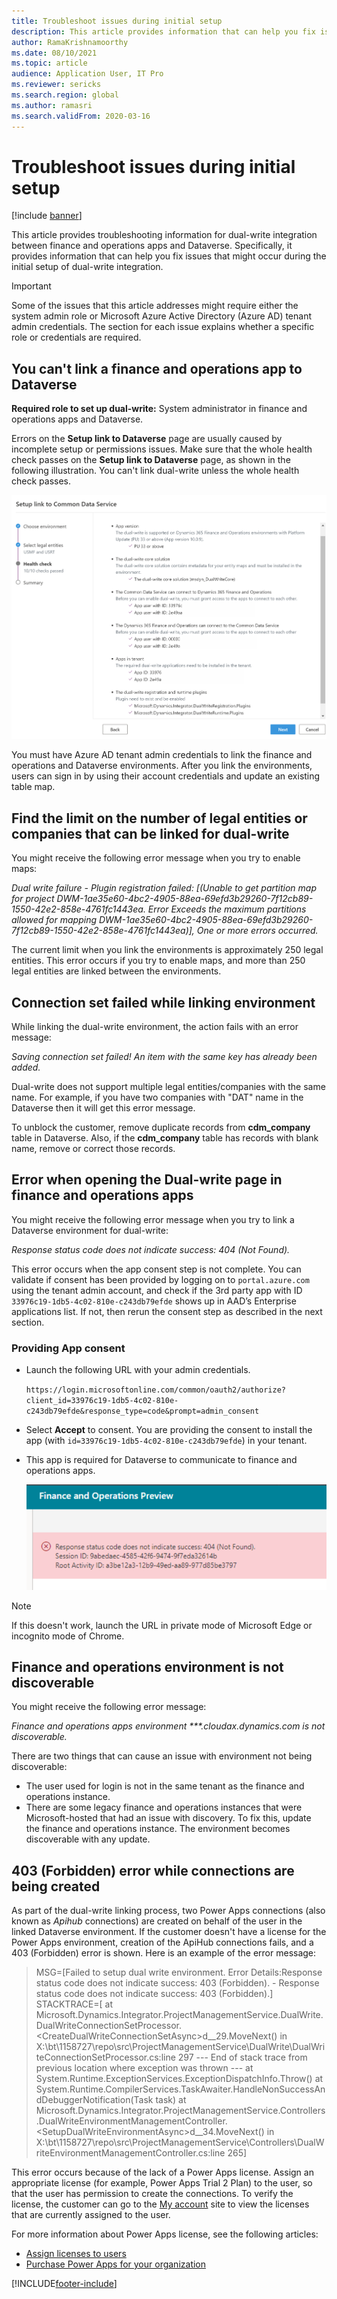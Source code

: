 ```yaml
---
title: Troubleshoot issues during initial setup
description: This article provides information that can help you fix issues that occur during the initial setup of dual-write integration.
author: RamaKrishnamoorthy
ms.date: 08/10/2021
ms.topic: article
audience: Application User, IT Pro
ms.reviewer: sericks
ms.search.region: global
ms.author: ramasri
ms.search.validFrom: 2020-03-16
---
```


# Troubleshoot issues during initial setup

[!include [banner](../../includes/banner.md)]

This article provides troubleshooting information for dual-write integration between finance and operations apps and Dataverse. Specifically, it provides information that can help you fix issues that might occur during the initial setup of dual-write integration.

> [!IMPORTANT]
> Some of the issues that this article addresses might require either the system admin role or Microsoft Azure Active Directory (Azure AD) tenant admin credentials. The section for each issue explains whether a specific role or credentials are required.

## You can't link a finance and operations app to Dataverse

**Required role to set up dual-write:** System administrator in finance and operations apps and Dataverse.

Errors on the **Setup link to Dataverse** page are usually caused by incomplete setup or permissions issues. Make sure that the whole health check passes on the **Setup link to Dataverse** page, as shown in the following illustration. You can't link dual-write unless the whole health check passes.

![Successful health check.](media/health_check.png)

You must have Azure AD tenant admin credentials to link the finance and operations and Dataverse environments. After you link the environments, users can sign in by using their account credentials and update an existing table map.

## Find the limit on the number of legal entities or companies that can be linked for dual-write

You might receive the following error message when you try to enable maps:

*Dual write failure - Plugin registration failed: [(Unable to get partition map for project
DWM-1ae35e60-4bc2-4905-88ea-69efd3b29260-7f12cb89-1550-42e2-858e-4761fc1443ea.
Error Exceeds the maximum partitions allowed for mapping
DWM-1ae35e60-4bc2-4905-88ea-69efd3b29260-7f12cb89-1550-42e2-858e-4761fc1443ea)],
One or more errors occurred.*

The current limit when you link the environments is approximately 250 legal entities. This error occurs if you try to enable maps, and more than 250 legal entities are linked between the environments.

## Connection set failed while linking environment

While linking the dual-write environment, the action fails with an error message:

*Saving connection set failed! An item with the same key has already been added.*

Dual-write does not support multiple legal entities/companies with the same name. For example, if you have two companies with "DAT" name in the Dataverse then it will get this error message.

To unblock the customer, remove duplicate records from **cdm_company** table in Dataverse. Also, if the **cdm_company** table has records with blank name, remove or correct those records.

## Error when opening the Dual-write page in finance and operations apps

You might receive the following error message when you try to link a Dataverse environment for dual-write:

*Response status code does not indicate success: 404 (Not Found).*

This error occurs when the app consent step is not complete. You can validate if consent has been provided by logging on to `portal.azure.com` using the tenant admin account, and check if the 3rd party app with ID `33976c19-1db5-4c02-810e-c243db79efde` shows up in AAD’s Enterprise applications list. If not, then rerun the consent step as described in the next section.

### Providing App consent

+ Launch the following URL with your admin credentials.

    `https://login.microsoftonline.com/common/oauth2/authorize?client_id=33976c19-1db5-4c02-810e-c243db79efde&response_type=code&prompt=admin_consent`

+ Select **Accept** to consent. You are providing the consent to install the app (with `id=33976c19-1db5-4c02-810e-c243db79efde`) in your tenant.
+ This app is required for Dataverse to communicate to finance and operations apps.

    ![Initial sync setup troubleshooting.](media/Initial-sync-setup-troubleshooting-1.png)

> [!NOTE]
> If this doesn't work, launch the URL in private mode of Microsoft Edge or incognito mode of Chrome.

## Finance and operations environment is not discoverable

You might receive the following error message:

*Finance and operations apps environment \*\*\*.cloudax.dynamics.com is not discoverable.*

There are two things that can cause an issue with environment not being discoverable:

+ The user used for login is not in the same tenant as the finance and operations instance.
+ There are some legacy finance and operations instances that were Microsoft-hosted that had an issue with discovery. To fix this, update the finance and operations instance. The environment becomes discoverable with any update.

## 403 (Forbidden) error while connections are being created

As part of the dual-write linking process, two Power Apps connections (also known as *Apihub* connections) are created on behalf of the user in the linked Dataverse environment. If the customer doesn't have a license for the Power Apps environment, creation of the ApiHub connections fails, and a 403 (Forbidden) error is shown. Here is an example of the error message:

> MSG=\[Failed to setup dual write environment. Error Details:Response status code does not indicate success: 403 (Forbidden). - Response status code does not indicate success: 403 (Forbidden).\] STACKTRACE=\[   at Microsoft.Dynamics.Integrator.ProjectManagementService.DualWrite.DualWriteConnectionSetProcessor.\<CreateDualWriteConnectionSetAsync\>d\_\_29.MoveNext() in X:\\bt\\1158727\\repo\\src\\ProjectManagementService\\DualWrite\\DualWriteConnectionSetProcessor.cs:line 297
--- End of stack trace from previous location where exception was thrown ---
   at System.Runtime.ExceptionServices.ExceptionDispatchInfo.Throw()
   at System.Runtime.CompilerServices.TaskAwaiter.HandleNonSuccessAndDebuggerNotification(Task task)
   at Microsoft.Dynamics.Integrator.ProjectManagementService.Controllers.DualWriteEnvironmentManagementController.\<SetupDualWriteEnvironmentAsync\>d\_\_34.MoveNext() in X:\\bt\\1158727\\repo\\src\\ProjectManagementService\\Controllers\\DualWriteEnvironmentManagementController.cs:line 265\]

This error occurs because of the lack of a Power Apps license. Assign an appropriate license (for example, Power Apps Trial 2 Plan) to the user, so that the user has permission to create the connections. To verify the license, the customer can go to the [My account](https://portal.office.com/account/?ref=MeControl#subscriptions) site to view the licenses that are currently assigned to the user.

For more information about Power Apps license, see the following articles:

- [Assign licenses to users](/microsoft-365/admin/manage/assign-licenses-to-users?view=o365-worldwide)
- [Purchase Power Apps for your organization](/power-platform/admin/signup-for-powerapps-admin)

[!INCLUDE[footer-include](../../../../includes/footer-banner.md)]

